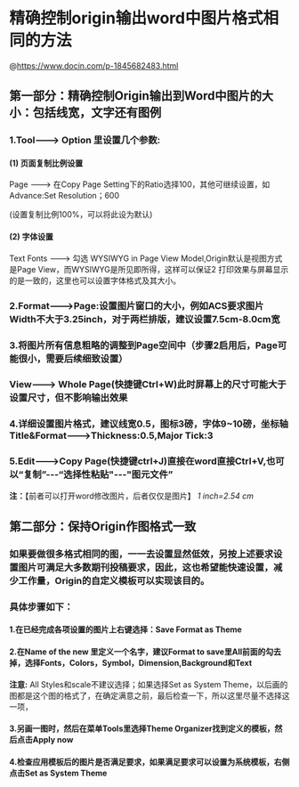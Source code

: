 # 精确控制origin输出word中图片格式相同的方法
@https://www.docin.com/p-1845682483.html

## 第一部分：精确控制Origin输出到Word中图片的大小：包括线宽，文字还有图例
### 1.Tool---> Option 里设置几个参数:
#### (1) 页面复制比例设置

Page ---> 在Copy Page Setting下的Ratio选择100，其他可继续设置，如Advance:Set Resolution；600

(设置复制比例100%，可以将此设为默认)


#### (2) 字体设置

Text Fonts ---> 勾选 WYSIWYG in Page View Model,Origin默认是视图方式是Page View，而WYSIWYG是所见即所得，这样可以保证2
打印效果与屏幕显示的是一致的，这里也可以设置字体格式及其大小。

### 2.Format--->Page:设置图片窗口的大小，例如ACS要求图片Width不大于3.25inch，对于两栏排版，建议设置7.5cm-8.0cm宽

### 3.将图片所有信息粗略的调整到Page空间中（步骤2启用后，Page可能很小，需要后续细致设置）
### View---> Whole Page(快捷键Ctrl+W)此时屏幕上的尺寸可能大于设置尺寸，但不影响输出效果


### 4.详细设置图片格式，建议线宽0.5，图标3磅，字体9~10磅，坐标轴Title&Format--->Thickness:0.5,Major Tick:3

### 5.Edit--->Copy Page(快捷键ctrl+J)直接在word直接Ctrl+V,也可以“复制”---“选择性粘贴"---"图元文件”
**注：**【前者可以打开word修改图片，后者仅仅是图片】 *1 inch=2.54 cm*

## 第二部分：保持Origin作图格式一致
### 如果要做很多格式相同的图，一一去设置显然低效，另按上述要求设置图片可满足大多数期刊投稿要求，因此，这也希望能快速设置，减少工作量，Origin的自定义模板可以实现该目的。
### 具体步骤如下：
#### 1.在已经完成各项设置的图片上右键选择：Save Format as Theme
#### 2.在Name of the new 里定义一个名字，建议Format to save里All前面的勾去掉，选择Fonts，Colors，Symbol，Dimension,Background和Text
 
 **注意:** All Styles和scale不建议选择；如果选择Set as System Theme，以后画的图都是这个图的格式了，在确定满意之前，最后检查一下，所以这里尽量不选择这一项，
#### 3.另画一图时，然后在菜单Tools里选择Theme Organizer找到定义的模板，然后点击Apply now
#### 4.检查应用模板后的图片是否满足要求，如果满足要求可以设置为系统模板，右侧点击Set as System Theme
